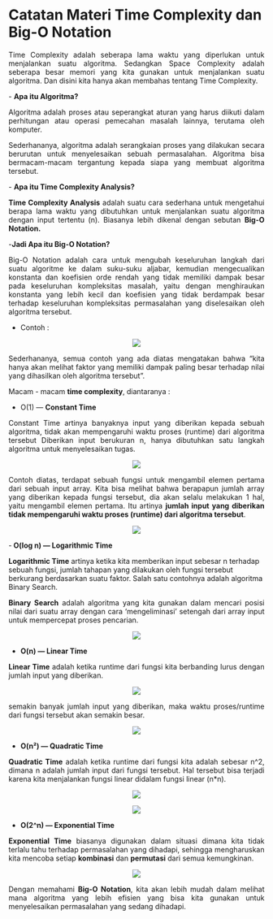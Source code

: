 # Catatan Materi Time Complexity dan Big-O Notation

<p align="justify">Time Complexity adalah seberapa lama waktu yang diperlukan untuk menjalankan suatu algoritma. Sedangkan Space Complexity adalah seberapa besar memori yang kita gunakan untuk menjalankan suatu algoritma. Dan disini kita hanya akan membahas tentang Time Complexity.</p>

<p align="justify">- <b>Apa itu Algoritma?</b></p>

<p align="justify">Algoritma adalah proses atau seperangkat aturan yang harus diikuti dalam perhitungan atau operasi pemecahan masalah lainnya, terutama oleh komputer.</p>  
<p align="justify">Sederhananya, algoritma adalah serangkaian proses yang dilakukan secara berurutan untuk menyelesaikan sebuah permasalahan. Algoritma bisa bermacam-macam tergantung kepada siapa yang membuat algoritma tersebut.</p>

<p align="justify">- <b>Apa itu Time Complexity Analysis?</b></p>
<p align="justify"> <b>Time Complexity Analysis</b> adalah suatu cara sederhana untuk mengetahui berapa lama waktu yang dibutuhkan untuk menjalankan suatu algoritma dengan input tertentu (n). Biasanya lebih dikenal dengan sebutan <b>Big-O Notation.</b></p>

<p align="justify">-<b>Jadi Apa itu Big-O Notation?</b></p>
<p align="justify">Big-O Notation adalah cara untuk mengubah keseluruhan langkah dari suatu algoritme ke dalam suku-suku aljabar, kemudian mengecualikan konstanta dan koefisien orde rendah yang tidak memiliki dampak besar pada keseluruhan kompleksitas masalah, yaitu dengan menghiraukan konstanta yang lebih kecil dan koefisien yang tidak berdampak besar terhadap keseluruhan kompleksitas permasalahan yang diselesaikan oleh algoritma tersebut.</p>

- Contoh :
<p align="center"><img src="foto/1.jpg"></p>
<p align="justify">Sederhananya, semua contoh yang ada diatas mengatakan bahwa “kita hanya akan melihat faktor yang memiliki dampak paling besar terhadap nilai yang dihasilkan oleh algoritma tersebut”.</p>

<p align="justify">Macam - macam <b>time complexity</b>, diantaranya : </p>

- O(1) — <b>Constant Time</b>
<p align="justify">Constant Time artinya banyaknya input yang diberikan kepada sebuah algoritma, tidak akan mempengaruhi waktu proses (runtime) dari algoritma tersebut Diberikan input berukuran n, hanya dibutuhkan satu langkah algoritma untuk menyelesaikan tugas.</b>
<p align="center"><img src="foto/2.jpg"></p>
<p align="justify">Contoh diatas, terdapat sebuah fungsi untuk mengambil elemen pertama dari sebuah input array. Kita bisa melihat bahwa berapapun jumlah array yang diberikan kepada fungsi tersebut, dia akan selalu melakukan 1 hal, yaitu mengambil elemen pertama. Itu artinya <b>jumlah input yang diberikan tidak mempengaruhi waktu proses (runtime) dari algoritma tersebut</b>.</p>
<p align="center"><img src="foto/3.png"></p>

-<b> O(log n) — Logarithmic Time</b>
<p align="justift"><b>Logarithmic Time</b> artinya ketika kita memberikan input sebesar n terhadap sebuah fungsi, jumlah tahapan yang dilakukan oleh fungsi tersebut berkurang berdasarkan suatu faktor. Salah satu contohnya adalah algoritma Binary Search.</p>
<p align="justify"><b>Binary Search</b> adalah algoritma yang kita gunakan dalam mencari posisi nilai dari suatu array dengan cara ‘mengeliminasi’ setengah dari array input untuk mempercepat proses pencarian.</p>
<p align="center"><img src="foto/4.jpg"></p>

- <b>O(n) — Linear Time</b>
<p align="justify"><b>Linear Time</b> adalah ketika runtime dari fungsi kita berbanding lurus dengan jumlah input yang diberikan. </p>
<p align="center"><img src="foto/5.jpg"></p>
<p align="justify"> semakin banyak jumlah input yang diberikan, maka waktu proses/runtime dari fungsi tersebut akan semakin besar.</p>
<p align="center"><img src="foto/6.png"></p>

- <b>O(n²) — Quadratic Time</b>
<p align="justify"><b>Quadratic Time</b> adalah ketika runtime dari fungsi kita adalah sebesar n^2, dimana n adalah jumlah input dari fungsi tersebut. Hal tersebut bisa terjadi karena kita menjalankan fungsi linear didalam fungsi linear (n*n).</p>
<p align="center"><img src="foto/7.jpg"></p>
<p align="center"><img src="foto/8.png"></p>

- <b>O(2^n) — Exponential Time</b>
<p align="justify"><b>Exponential Time</b> biasanya digunakan dalam situasi dimana kita tidak terlalu tahu terhadap permasalahan yang dihadapi, sehingga mengharuskan kita mencoba setiap <b>kombinasi</b> dan <b>permutasi</b> dari semua kemungkinan.</p>
<p align="center"><img src="foto/9.png"></p>

<p align="justify">Dengan memahami <b>Big-O Notation</b>, kita akan lebih mudah dalam melihat mana algoritma yang lebih efisien yang bisa kita gunakan untuk menyelesaikan permasalahan yang sedang dihadapi.</p>